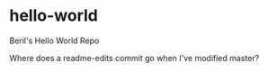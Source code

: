 # hello-world
Beril's Hello World Repo

Where does a readme-edits commit go when I've modified master?
